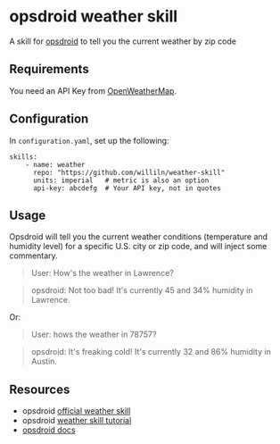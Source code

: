 # opsdroid weather skill 

A skill for [opsdroid](https://github.com/opsdroid/opsdroid) to tell you the current weather by zip code

## Requirements 

You need an API Key from [OpenWeatherMap](https://openweathermap.org/api).

## Configuration

In `configuration.yaml`, set up the following: 

    skills:
        - name: weather
          repo: "https://github.com/williln/weather-skill"
          units: imperial   # metric is also an option
          api-key: abcdefg  # Your API key, not in quotes 

## Usage 

Opsdroid will tell you the current weather conditions (temperature and humidity level) for a specific U.S. city or zip code, and will inject some commentary. 

> User: How's the weather in Lawrence? 

> opsdroid: Not too bad! It's currently 45 and 34% humidity in Lawrence.

Or: 

> User: hows the weather in 78757?

> opsdroid: It's freaking cold! It's currently 32 and 86% humidity in Austin. 



## Resources 

- opsdroid [official weather skill](https://github.com/opsdroid/skill-weather)
- opsdroid [weather skill tutorial](https://opsdroid.readthedocs.io/en/stable/tutorials/create-weather-skill/)
- [opsdroid docs](https://opsdroid.readthedocs.io/)
